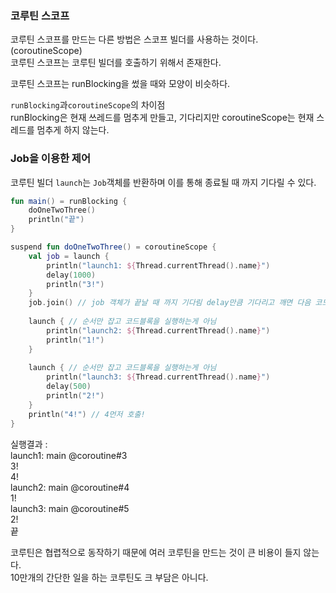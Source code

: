 ### 코루틴 스코프
코루틴 스코프를 만드는 다른 방법은 스코프 빌더를 사용하는 것이다. (coroutineScope)<br>
코루틴 스코프는 코루틴 빌더를 호출하기 위해서 존재한다.<br>

코루틴 스코프는 runBlocking을 썼을 때와 모양이 비슷하다.<br>

`runBlocking`과`coroutineScope`의 차이점<br>
runBlocking은 현재 쓰레드를 멈추게 만들고, 기다리지만 coroutineScope는 현재 스레드를 멈추게 하지 않는다.<br>

### Job을 이용한 제어
코루틴 빌더 `launch`는 `Job`객체를 반환하며 이를 통해 종료될 때 까지 기다릴 수 있다.

~~~kotlin
fun main() = runBlocking {
    doOneTwoThree()
    println("끝")
}

suspend fun doOneTwoThree() = coroutineScope {
    val job = launch {
        println("launch1: ${Thread.currentThread().name}")
        delay(1000)
        println("3!")
    }
    job.join() // job 객체가 끝날 때 까지 기다림 delay만큼 기다리고 깨면 다음 코드 진행
    
    launch { // 순서만 잡고 코드블록을 실행하는게 아님
        println("launch2: ${Thread.currentThread().name}")
        println("1!")
    }
    
    launch { // 순서만 잡고 코드블록을 실행하는게 아님
        println("launch3: ${Thread.currentThread().name}")
        delay(500)
        println("2!")
    }
    println("4!") // 4먼저 호출!
}
~~~
실행결과 : <br>
launch1: main @coroutine#3<br>
3!<br>
4!<br>
launch2: main @coroutine#4<br>
1!<br>
launch3: main @coroutine#5<br>
2!<br>
끝<br>

코루틴은 협렵적으로 동작하기 때문에 여러 코루틴을 만드는 것이 큰 비용이 들지 않는다.<br>
10만개의 간단한 일을 하는 코루틴도 크 부담은 아니다.
